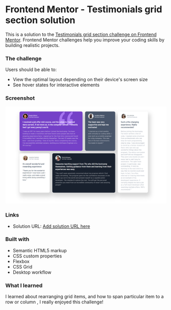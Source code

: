 # Frontend Mentor - Testimonials grid section solution

This is a solution to the [Testimonials grid section challenge on Frontend Mentor](https://www.frontendmentor.io/challenges/testimonials-grid-section-Nnw6J7Un7). Frontend Mentor challenges help you improve your coding skills by building realistic projects.

### The challenge

Users should be able to:

- View the optimal layout depending on their device's screen size
- See hover states for interactive elements

### Screenshot

![](/Solution.png)

### Links

- Solution URL: [Add solution URL here](https://github.com/akki251/testimonials-grid-section-main)

### Built with

- Semantic HTML5 markup
- CSS custom properties
- Flexbox
- CSS Grid
- Desktop workflow

### What I learned

I learned about rearranging grid items, and how to span particular item to a row or column , I really enjoyed this challenge!
